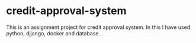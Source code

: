 # credit-approval-system
This is an assignment project for credit approval system. In this I have used python, djjango, docker and database..
